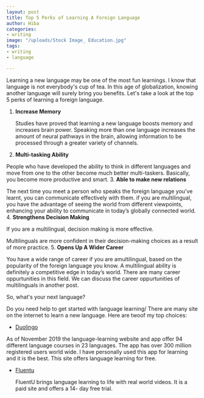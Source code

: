 ```yaml
---
layout: post
title: Top 5 Perks of Learning A Foreign Language
author: Hiba
categories:
- writing
image: "/uploads/Stock Image_ Education.jpg"
tags:
- writing
- language

---
```

Learning a new language may be one of the most fun learnings. I know that language is not everybody's cup of tea. In this age of globalization, knowing another language will surely bring you benefits. Let's take a look at the top 5 perks of learning a foreign language.

1. **Increase Memory**

   Studies have proved that learning a new language boosts memory and increases brain power. Speaking more than one language increases the amount of neural pathways in the brain, allowing information to be processed through a greater variety of channels.
2. **Multi-tasking Ability**

People who have developed the ability to think in different languages and move from one to the other become much better multi-taskers. Basically, you become more productive and smart.
3\. **Able to make new relations**

The next time you meet a person who speaks the foreign language you've learnt, you can communicate effectively with them. if you are multilingual, you have the advantage of seeing the world from different viewpoints, enhancing your ability to communicate in today’s globally connected world.
4\. **Strengthens Decision Making**

If you are a multilingual, decision making is more effective.

Multilinguals are more confident in their decision-making choices as a result of more practice.
5\. **Opens Up A Wider Career**

You have a wide range of career if you are  amultilingual, based on the popularity of the foreign language you know. A multilingual ability is definitely a competitive edge in today’s world. There are many career oppurtunities in this field. We can discuss the career oppurtunities of multilinguals in another post.

So, what's your next language?

Do you need help to get started with language learning/ There are many site on the internet to learn a new language. Here are twoof my top choices:

* [Duolingo](https://www.duolingo.com/ "duolingo")

As of November 2019 the language-learning website and app offer 94 different language courses in 23 languages. The app has over 300 million registered users world wide. I have personally used this app for learning and it is the best. This site offers language learning for free.

* [Fluentu](https://www.fluentu.com/ "fluentu")

  FluentU brings language learning to life with real world videos. It is a paid site and offers a 14- day free trial.
